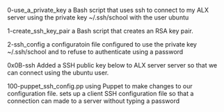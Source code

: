 0-use_a_private_key		a Bash script that uses ssh to connect to my ALX server using the private key ~/.ssh/school with the user ubuntu



1-create_ssh_key_pair		a Bash script that creates an RSA key pair.



2-ssh_config			a configuratoin file configured to use the private key ~/.ssh/school and to refuse to authenticate using a password


0x0B-ssh			Added a SSH public key below to ALX server server so that we can connect using the ubuntu user.



100-puppet_ssh_config.pp	using Puppet to make changes to our configuration file. sets up a client SSH configuration file so that a connection can made to a server without typing a password

